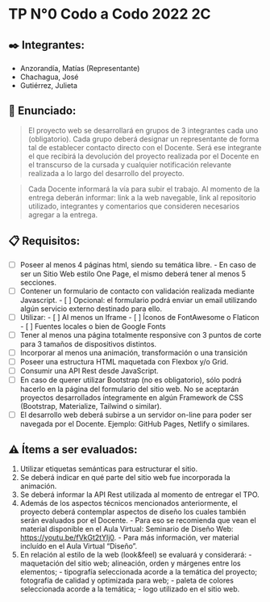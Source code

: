 # TP N°0 Codo a Codo 2022 2C

## ✒️ Integrantes:
* Anzorandía, Matías (Representante)
* Chachagua, José
* Gutiérrez, Julieta

## 📌 Enunciado: 
  >  El proyecto web se desarrollará en grupos de 3 integrantes cada uno (obligatorio). Cada
grupo deberá designar un representante de forma tal de establecer contacto directo con el
Docente. Será ese integrante el que recibirá la devolución del proyecto realizada por el
Docente en el transcurso de la cursada y cualquier notificación relevante realizada a lo largo
del desarrollo del proyecto.
    
  > Cada Docente informará la vía para subir el trabajo. Al momento de la entrega deberán
informar: link a la web navegable, link al repositorio utilizado, integrantes y comentarios que
consideren necesarios agregar a la entrega.

## 📋 Requisitos:
  - [ ]  Poseer al menos 4 páginas html, siendo su temática libre.
    - En caso de ser un Sitio Web estilo One Page, el mismo deberá tener al menos 5 secciones.
  - [ ]  Contener un formulario de contacto con validación realizada mediante Javascript.
    - [ ] Opcional: el formulario podrá enviar un email utilizando algún servicio externo destinado para ello.
  - [ ]  Utilizar:
    - [ ]  Al menos un Iframe
    - [ ]  Íconos de FontAwesome o Flaticon
    - [ ]  Fuentes locales o bien de Google Fonts
  - [ ]  Tener al menos una página totalmente responsive con 3 puntos de corte para 3 tamaños de dispositivos distintos.
  - [ ]  Incorporar al menos una animación, transformación o una transición
  - [ ]  Poseer una estructura HTML maquetada con Flexbox y/o Grid.
  - [ ]  Consumir una API Rest desde JavaScript.
  - [ ]  En caso de querer utilizar Bootstrap (no es obligatorio), sólo podrá hacerlo en la página del formulario del sitio web. No se aceptarán proyectos desarrollados íntegramente en algún Framework de CSS (Bootstrap, Materialize, Tailwind o similar).
  - [ ]  El desarrollo web deberá subirse a un servidor on-line para poder ser navegada por el Docente. Ejemplo: GitHub Pages, Netlify o similares.

## ⚠️ Ítems a ser evaluados:
  1. Utilizar etiquetas semánticas para estructurar el sitio.
  2.  Se deberá indicar en qué parte del sitio web fue incorporada la animación.
  3.  Se deberá informar la API Rest utilizada al momento de entregar el TPO.
  4.  Además de los aspectos técnicos mencionados anteriormente, el proyecto deberá contemplar aspectos de diseño los cuales también serán evaluados por el Docente.
    - Para eso se recomienda que vean el material disponible en el Aula Virtual: Seminario de Diseño Web: https://youtu.be/fVkGt2tYIj0.
    - Para más información, ver material incluído en el Aula Virtual “Diseño”.
  5. En relación al estilo de la web (look&feel) se evaluará y considerará:
    - maquetación del sitio web; alineación, orden y márgenes entre los elementos;
    - tipografía seleccionada acorde a la temática del proyecto; fotografía de calidad y optimizada para web;
    - paleta de colores seleccionada acorde a la temática;
    - logo utilizado en el sitio web.